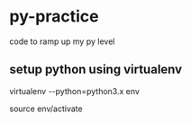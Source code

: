 # py-practice
code to ramp up my py level

## setup python using virtualenv
virtualenv --python=python3.x env

source env/activate
